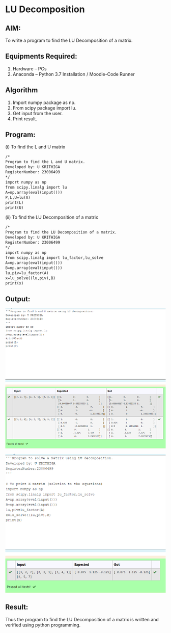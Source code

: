 # LU Decomposition 

## AIM:
To write a program to find the LU Decomposition of a matrix.

## Equipments Required:
1. Hardware – PCs
2. Anaconda – Python 3.7 Installation / Moodle-Code Runner

## Algorithm
1. Import numpy package as np.
2. From scipy package import lu.
3. Get input from the user.
4. Print result.

## Program:
(i) To find the L and U matrix
```
/*
Program to find the L and U matrix.
Developed by: U KRITHIGA
RegisterNumber: 23006499
*/
import numpy as np
from scipy.linalg import lu
A=np.array(eval(input()))
P,L,U=lu(A)
print(L)
print(U)
```
(ii) To find the LU Decomposition of a matrix
```
/*
Program to find the LU Decomposition of a matrix.
Developed by: U KRITHIGA
RegisterNumber: 23006499
*/
import numpy as np
from scipy.linalg import lu_factor,lu_solve
A=np.array(eval(input()))
B=np.array(eval(input()))
lu,piv=lu_factor(A)
x=lu_solve((lu,piv),B)
print(x)
```

## Output:

![Alt text](<LU IMG 1.png>)


![Alt text](<LU img 2.png>)

## Result:
Thus the program to find the LU Decomposition of a matrix is written and verified using python programming.

